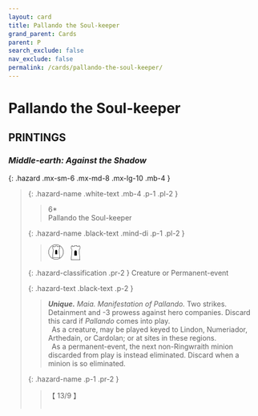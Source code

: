 ```yaml
---
layout: card
title: Pallando the Soul-keeper
grand_parent: Cards
parent: P
search_exclude: false
nav_exclude: false
permalink: /cards/pallando-the-soul-keeper/
---
```


# Pallando the Soul-keeper


## PRINTINGS


### _Middle-earth: Against the Shadow_

{: .hazard .mx-sm-6 .mx-md-8 .mx-lg-10 .mb-4 }
> {: .hazard-name .white-text .mb-4 .p-1 .pl-2 }
> > <div class="hazard-mp">6*</div>
> > <div class="card-name">Pallando the Soul-keeper</div>
>
> {: .hazard-name .black-text .mind-di .p-1 .pl-2 }
> > ![](/assets/images/free-domain.svg)&emsp;![](/assets/images/free-hold.svg)
>
> {: .hazard-classification .pr-2 }
> Creature or Permanent-event
>
> {: .hazard-text .black-text .p-2 }
> > _**Unique.**_ _Maia._ _Manifestation of Pallando._ Two strikes. Detainment and -3 prowess against hero companies. Discard this card if _Pallando_ comes into play. <br>&ensp;As a creature, may be played keyed to Lindon, Numeriador, Arthedain, or Cardolan; or at sites in these regions. <br>&ensp;As a permanent-event, the next non-Ringwraith minion discarded from play is instead eliminated. Discard when a minion is so eliminated. 
>
> {: .hazard-name .p-1 .pr-2 }
> > <div class="card-shield">【 13/9 】</div>
> > <div class="card-corruption">&nbsp;</div>


